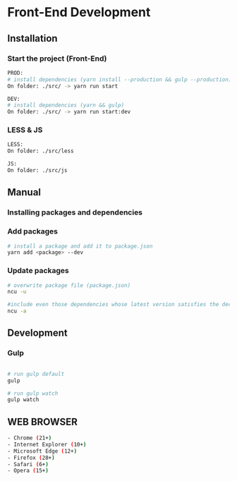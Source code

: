 # Front-End Development

## Installation
### Start the project (Front-End)

```sh
PROD:
# install dependencies (yarn install --production && gulp --production)
On folder: ./src/ -> yarn run start
```
```sh
DEV:
# install dependencies (yarn && gulp)
On folder: ./src/ -> yarn run start:dev
```
### LESS & JS
```sh
LESS:
On folder: ./src/less
```
```sh
JS:
On folder: ./src/js
```

## Manual
### Installing packages and dependencies
### Add packages

```sh
# install a package and add it to package.json
yarn add <package> --dev
```

### Update packages

```sh
# overwrite package file (package.json)
ncu -u

#include even those dependencies whose latest version satisfies the declared semver dependency (package.json)
ncu -a
```

## Development
### Gulp

```sh

# run gulp default
gulp

# run gulp watch
gulp watch
```

## WEB BROWSER
```sh
- Chrome (21+)
- Internet Explorer (10+)
- Microsoft Edge (12+)
- Firefox (28+)
- Safari (6+)
- Opera (15+)
```
